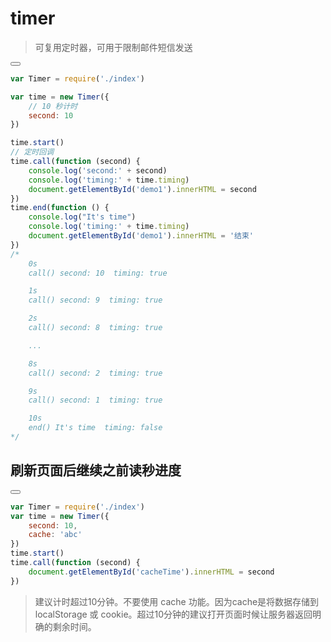 # timer

> 可复用定时器，可用于限制邮件短信发送

<button type="submit" id="demo1" ></button>

````js
var Timer = require('./index')

var time = new Timer({
    // 10 秒计时
    second: 10
})

time.start()
// 定时回调
time.call(function (second) {
    console.log('second:' + second)
    console.log('timing:' + time.timing)
    document.getElementById('demo1').innerHTML = second
})
time.end(function () {
    console.log("It's time")
    console.log('timing:' + time.timing)
    document.getElementById('demo1').innerHTML = '结束'
})
/*
    0s
    call() second: 10  timing: true

    1s
    call() second: 9  timing: true

    2s
    call() second: 8  timing: true

    ...

    8s
    call() second: 2  timing: true

    9s
    call() second: 1  timing: true

    10s
    end() It's time  timing: false
*/
````

## 刷新页面后继续之前读秒进度

<button type="submit" id="cacheTime" ></button>

````js
var Timer = require('./index')
var time = new Timer({
    second: 10,
    cache: 'abc'
})
time.start()
time.call(function (second) {
    document.getElementById('cacheTime').innerHTML = second
})
````

> 建议计时超过10分钟。不要使用 cache 功能。因为cache是将数据存储到 localStorage 或 cookie。超过10分钟的建议打开页面时候让服务器返回明确的剩余时间。
